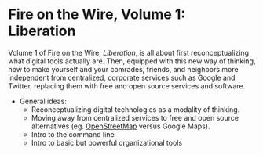 # Fire on the Wire, Volume 1: Liberation

Volume 1 of Fire on the Wire, *Liberation*, is all about first reconceptualizing what digital tools actually are. Then, equipped with this new way of thinking, how to make yourself and your comrades, friends, and neighbors more independent from centralized, corporate services such as Google and Twitter, replacing them with free and open source services and software.

* General ideas:
    * Reconceptualizing digital technologies as a modality of thinking.
    * Moving away from centralized services to free and open source alternatives (eg. [OpenStreetMap](https://openstreetmap.org/) versus Google Maps).
    * Intro to the command line
    * Intro to basic but powerful organizational tools
